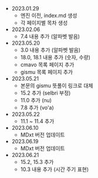 - 2023.01.29
  - 엔진 이전, index.md 생성
  - 각 페이지별 목차 생성
- 2023.02.06
  - 7.4 내용 추가 (알파벳 발음)
- 2023.05.20
  - 3.0 내용 추가 (알파벳 발음)
  - 18.0, 18.1 내용 추가 (숫자, 수량)
  - cmavo 목록 페이지 추가
  - gismu 목록 페이지 추가
- 2023.05.21
  - 본문의 gismu 뜻풀이 링크로 대체
  - 15.2 추가 (selbri 부정)
  - 11.0 추가 (nu)
  - 7.8 추가 (vo'a)
- 2023.05.22
  - 11.1 ~ 11.4 추가
- 2023.06.10
  - MDxt 버전 업데이트
- 2023.06.19
  - MDxt 버전 업데이트
- 2023.06.21
  - 15.2, 15.3 추가
  - 10.3 내용 추가 (시간 주기 표현)